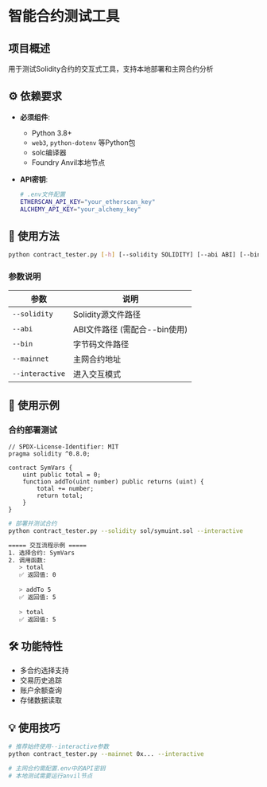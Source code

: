 # 智能合约测试工具

## 项目概述
用于测试Solidity合约的交互式工具，支持本地部署和主网合约分析

## ⚙️ 依赖要求
- **必须组件**:
  - Python 3.8+
  - `web3`, `python-dotenv` 等Python包
  - solc编译器
  - Foundry Anvil本地节点

- **API密钥**:
  ```bash
  # .env文件配置
  ETHERSCAN_API_KEY="your_etherscan_key"
  ALCHEMY_API_KEY="your_alchemy_key"
  ```

## 🚀 使用方法
```bash
python contract_tester.py [-h] [--solidity SOLIDITY] [--abi ABI] [--bin BIN] [--mainnet MAINNET] [--interactive]
```

### 参数说明
| 参数 | 说明 |
|------|------|
| `--solidity` | Solidity源文件路径 |
| `--abi`      | ABI文件路径 (需配合--bin使用) |
| `--bin`      | 字节码文件路径 |
| `--mainnet`  | 主网合约地址 |
| `--interactive` | 进入交互模式 |

## 📖 使用示例

### 合约部署测试
```solidity
// SPDX-License-Identifier: MIT
pragma solidity ^0.8.0;

contract SymVars {
    uint public total = 0;
    function addTo(uint number) public returns (uint) {
        total += number;
        return total;
    }
}
```

```bash
# 部署并测试合约
python contract_tester.py --solidity sol/symuint.sol --interactive

===== 交互流程示例 =====
1. 选择合约: SymVars
2. 调用函数:
   > total
   ✅ 返回值: 0
   
   > addTo 5
   ✅ 返回值: 5
   
   > total
   ✅ 返回值: 5
```

## 🛠️ 功能特性
- 多合约选择支持
- 交易历史追踪
- 账户余额查询
- 存储数据读取

## 💡 使用技巧
```bash
# 推荐始终使用--interactive参数
python contract_tester.py --mainnet 0x... --interactive

# 主网合约需配置.env中的API密钥
# 本地测试需要运行anvil节点
```
